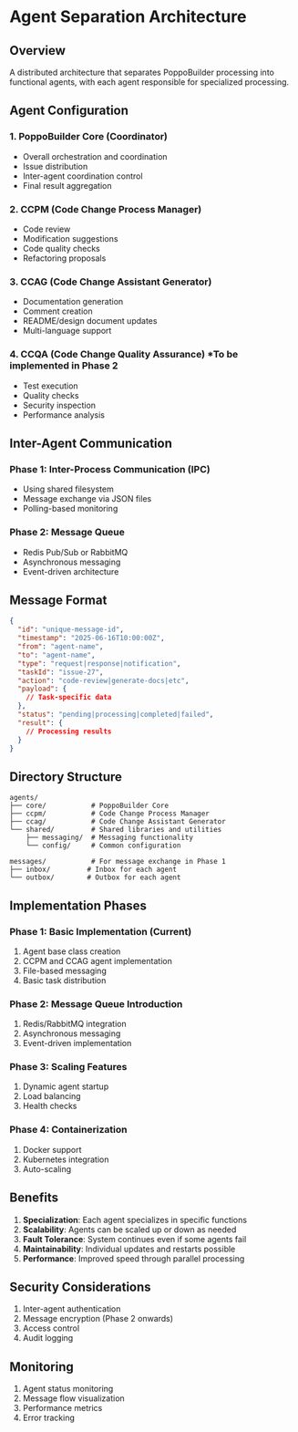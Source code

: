 # Agent Separation Architecture

## Overview

A distributed architecture that separates PoppoBuilder processing into functional agents, with each agent responsible for specialized processing.

## Agent Configuration

### 1. PoppoBuilder Core (Coordinator)
- Overall orchestration and coordination
- Issue distribution
- Inter-agent coordination control
- Final result aggregation

### 2. CCPM (Code Change Process Manager)
- Code review
- Modification suggestions
- Code quality checks
- Refactoring proposals

### 3. CCAG (Code Change Assistant Generator)
- Documentation generation
- Comment creation
- README/design document updates
- Multi-language support

### 4. CCQA (Code Change Quality Assurance) *To be implemented in Phase 2
- Test execution
- Quality checks
- Security inspection
- Performance analysis

## Inter-Agent Communication

### Phase 1: Inter-Process Communication (IPC)
- Using shared filesystem
- Message exchange via JSON files
- Polling-based monitoring

### Phase 2: Message Queue
- Redis Pub/Sub or RabbitMQ
- Asynchronous messaging
- Event-driven architecture

## Message Format

```json
{
  "id": "unique-message-id",
  "timestamp": "2025-06-16T10:00:00Z",
  "from": "agent-name",
  "to": "agent-name",
  "type": "request|response|notification",
  "taskId": "issue-27",
  "action": "code-review|generate-docs|etc",
  "payload": {
    // Task-specific data
  },
  "status": "pending|processing|completed|failed",
  "result": {
    // Processing results
  }
}
```

## Directory Structure

```
agents/
├── core/           # PoppoBuilder Core
├── ccpm/           # Code Change Process Manager
├── ccag/           # Code Change Assistant Generator
└── shared/         # Shared libraries and utilities
    ├── messaging/  # Messaging functionality
    └── config/     # Common configuration

messages/           # For message exchange in Phase 1
├── inbox/         # Inbox for each agent
└── outbox/        # Outbox for each agent
```

## Implementation Phases

### Phase 1: Basic Implementation (Current)
1. Agent base class creation
2. CCPM and CCAG agent implementation
3. File-based messaging
4. Basic task distribution

### Phase 2: Message Queue Introduction
1. Redis/RabbitMQ integration
2. Asynchronous messaging
3. Event-driven implementation

### Phase 3: Scaling Features
1. Dynamic agent startup
2. Load balancing
3. Health checks

### Phase 4: Containerization
1. Docker support
2. Kubernetes integration
3. Auto-scaling

## Benefits

1. **Specialization**: Each agent specializes in specific functions
2. **Scalability**: Agents can be scaled up or down as needed
3. **Fault Tolerance**: System continues even if some agents fail
4. **Maintainability**: Individual updates and restarts possible
5. **Performance**: Improved speed through parallel processing

## Security Considerations

1. Inter-agent authentication
2. Message encryption (Phase 2 onwards)
3. Access control
4. Audit logging

## Monitoring

1. Agent status monitoring
2. Message flow visualization
3. Performance metrics
4. Error tracking
